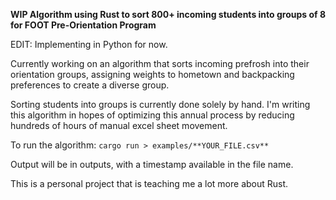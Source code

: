 **WIP Algorithm using Rust to sort 800+ incoming students into groups of 8 for FOOT Pre-Orientation Program**

EDIT: Implementing in Python for now.

Currently working on an algorithm that sorts incoming prefrosh into their orientation groups, assigning weights to hometown and backpacking preferences to create a diverse group.

Sorting students into groups is currently done solely by hand. I'm writing this algorithm in hopes of optimizing this annual process by reducing hundreds of hours of manual excel sheet movement.

To run the algorithm: ```cargo run > examples/**YOUR_FILE.csv**```

Output will be in outputs, with a timestamp available in the file name.

This is a personal project that is teaching me a lot more about Rust.
